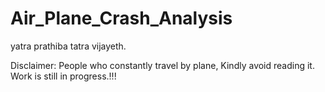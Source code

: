 # Air_Plane_Crash_Analysis
yatra prathiba tatra vijayeth. 


















Disclaimer: People who constantly travel by plane, Kindly avoid reading it.
 Work is still in progress.!!!
